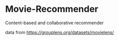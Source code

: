 # Movie-Recommender

Content-based and collaborative recommender

data from https://grouplens.org/datasets/movielens/

